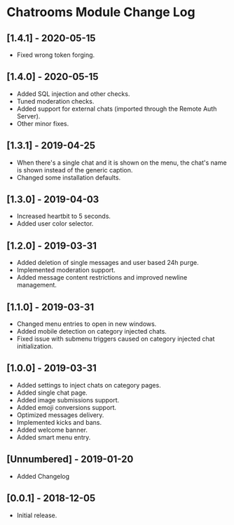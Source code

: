 
# Chatrooms Module Change Log

## [1.4.1] - 2020-05-15

- Fixed wrong token forging.

## [1.4.0] - 2020-05-15

- Added SQL injection and other checks.
- Tuned moderation checks.
- Added support for external chats (imported through the Remote Auth Server).
- Other minor fixes.

## [1.3.1] - 2019-04-25

- When there's a single chat and it is shown on the menu, the chat's name is shown instead of the generic caption.
- Changed some installation defaults.

## [1.3.0] - 2019-04-03

- Increased heartbit to 5 seconds.
- Added user color selector.

## [1.2.0] - 2019-03-31

- Added deletion of single messages and user based 24h purge.
- Implemented moderation support.
- Added message content restrictions and improved newline management.

## [1.1.0] - 2019-03-31

- Changed menu entries to open in new windows.
- Added mobile detection on category injected chats.
- Fixed issue with submenu triggers caused on category injected chat initialization.

## [1.0.0] - 2019-03-31

- Added settings to inject chats on category pages.
- Added single chat page.
- Added image submissions support.
- Added emoji conversions support.
- Optimized messages delivery.
- Implemented kicks and bans.
- Added welcome banner.
- Added smart menu entry.

## [Unnumbered] - 2019-01-20

- Added Changelog

## [0.0.1] - 2018-12-05

- Initial release.
